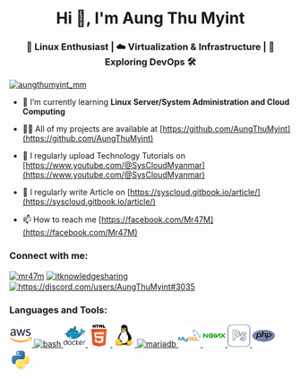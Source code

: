 <h1 align="center">Hi 👋, I'm Aung Thu Myint</h1>
<h3 align="center">🐧 Linux Enthusiast | ☁️ Virtualization & Infrastructure | 🚀 Exploring DevOps 🛠️</h3>

<p align="left"> <a href="https://twitter.com/aungthumyint_mm" target="blank"><img src="https://img.shields.io/twitter/follow/aungthumyint_mm?logo=twitter&style=for-the-badge" alt="aungthumyint_mm" /></a> </p>

- 🌱 I’m currently learning **Linux Server/System Administration and Cloud Computing**

- 👨‍💻 All of my projects are available at [https://github.com/AungThuMyint](https://github.com/AungThuMyint)

- 📝 I regularly upload Technology Tutorials on [https://www.youtube.com/@SysCloudMyanmar](https://www.youtube.com/@SysCloudMyanmar)

- 📝 I regularly write Article on [https://syscloud.gitbook.io/article/](https://syscloud.gitbook.io/article/)

- 📫 How to reach me [https://facebook.com/Mr47M](https://facebook.com/Mr47M)

<h3 align="left">Connect with me:</h3>
<p align="left">
<a href="https://fb.com/mr47m" target="blank"><img align="center" src="https://raw.githubusercontent.com/rahuldkjain/github-profile-readme-generator/master/src/images/icons/Social/facebook.svg" alt="mr47m" height="30" width="40" /></a>
<a href="https://www.youtube.com/c/itknowledgesharing" target="blank"><img align="center" src="https://raw.githubusercontent.com/rahuldkjain/github-profile-readme-generator/master/src/images/icons/Social/youtube.svg" alt="itknowledgesharing" height="30" width="40" /></a>
<a href="https://discord.com/users/AungThuMyint#3035" target="blank"><img align="center" src="https://raw.githubusercontent.com/rahuldkjain/github-profile-readme-generator/master/src/images/icons/Social/discord.svg" alt="https://discord.com/users/AungThuMyint#3035" height="30" width="40" /></a>
</p>

<h3 align="left">Languages and Tools:</h3>
<p align="left"> <a href="https://aws.amazon.com" target="_blank"> <img src="https://raw.githubusercontent.com/devicons/devicon/master/icons/amazonwebservices/amazonwebservices-original-wordmark.svg" alt="aws" width="40" height="40"/> </a> <a href="https://www.gnu.org/software/bash/" target="_blank"> <img src="https://www.vectorlogo.zone/logos/gnu_bash/gnu_bash-icon.svg" alt="bash" width="40" height="40"/> </a> <a href="https://www.docker.com/" target="_blank"> <img src="https://raw.githubusercontent.com/devicons/devicon/master/icons/docker/docker-original-wordmark.svg" alt="docker" width="40" height="40"/> </a> <a href="https://www.w3.org/html/" target="_blank"> <img src="https://raw.githubusercontent.com/devicons/devicon/master/icons/html5/html5-original-wordmark.svg" alt="html5" width="40" height="40"/> </a> <a href="https://www.linux.org/" target="_blank"> <img src="https://raw.githubusercontent.com/devicons/devicon/master/icons/linux/linux-original.svg" alt="linux" width="40" height="40"/> </a> <a href="https://mariadb.org/" target="_blank"> <img src="https://www.vectorlogo.zone/logos/mariadb/mariadb-icon.svg" alt="mariadb" width="40" height="40"/> </a> <a href="https://www.mysql.com/" target="_blank"> <img src="https://raw.githubusercontent.com/devicons/devicon/master/icons/mysql/mysql-original-wordmark.svg" alt="mysql" width="40" height="40"/> </a> <a href="https://www.nginx.com" target="_blank"> <img src="https://raw.githubusercontent.com/devicons/devicon/master/icons/nginx/nginx-original.svg" alt="nginx" width="40" height="40"/> </a> <a href="https://www.photoshop.com/en" target="_blank"> <img src="https://raw.githubusercontent.com/devicons/devicon/master/icons/photoshop/photoshop-line.svg" alt="photoshop" width="40" height="40"/> </a> <a href="https://www.php.net" target="_blank"> <img src="https://raw.githubusercontent.com/devicons/devicon/master/icons/php/php-original.svg" alt="php" width="40" height="40"/> </a> <a href="https://www.python.org" target="_blank"> <img src="https://raw.githubusercontent.com/devicons/devicon/master/icons/python/python-original.svg" alt="python" width="40" height="40"/> </a> </p>
